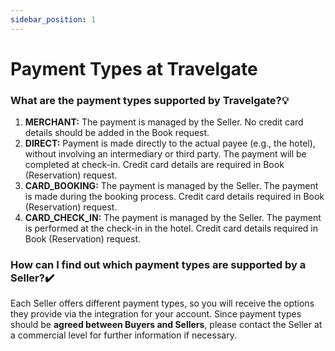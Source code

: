 ```yaml
---
sidebar_position: 1
---
```


# Payment Types at Travelgate

### What are the payment types supported by Travelgate?💡

1. **MERCHANT:** The payment is managed by the Seller. No credit card details should be added in the Book request.
1. **DIRECT:** Payment is made directly to the actual payee (e.g., the hotel), without involving an intermediary or third party. The payment will be completed at check-in. Credit card details are required in Book (Reservation) request.
1. **CARD_BOOKING:** The payment is managed by the Seller. The payment is made during the booking process. Credit card details required in Book (Reservation) request.
1. **CARD_CHECK_IN:** The payment is managed by the Seller. The payment is performed at the check-in in the hotel. Credit card details required in Book (Reservation) request.

### How can I find out which payment types are supported by a Seller?✔️
Each Seller offers different payment types, so you will receive the options they provide via the integration for your account. Since payment types should be **agreed between Buyers and Sellers**, please contact the Seller at a commercial level for further information if necessary.